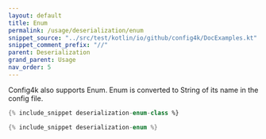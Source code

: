 ```yaml
---
layout: default
title: Enum
permalink: /usage/deserialization/enum
snippet_source: "../src/test/kotlin/io/github/config4k/DocExamples.kt"
snippet_comment_prefix: "//"
parent: Deserialization
grand_parent: Usage
nav_order: 5
---
```


Config4k also supports Enum. Enum is converted to String of its name in the config file.
```kotlin
{% include_snippet deserialization-enum-class %}

{% include_snippet deserialization-enum %}
```
